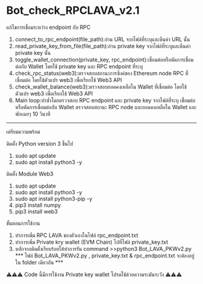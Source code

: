 # Bot_check_RPCLAVA_v2.1
แก้ไขการเชื่อมระหว่าง endpoint กับ RPC

1. connect_to_rpc_endpoint(file_path):อ่าน URL จากไฟล์ที่ระบุและคืนค่า URL นั้น
2. read_private_key_from_file(file_path):อ่าน private key จากไฟล์ที่ระบุและคืนค่า private key นั้น
3. toggle_wallet_connection(private_key, rpc_endpoint):เชื่อมต่อหรือตัดการเชื่อมต่อกับ Wallet โดยใช้ private key และ RPC endpoint ที่ระบุ
4. check_rpc_status(web3):ตรวจสอบสถานะการซิงค์ของ Ethereum node RPC ที่เชื่อมต่อ โดยใช้ตัวแปร web3 เพื่อเรียกใช้ Web3 API
5. check_wallet_balance(web3):ตรวจสอบยอดคงเหลือใน Wallet ที่เชื่อมต่อ โดยใช้ตัวแปร web3 เพื่อเรียกใช้ Web3 API
6. Main loop:ทำซ้ำโดยตรวจสอบ RPC endpoint และ private key จากไฟล์ที่ระบุ เชื่อมต่อหรือตัดการเชื่อมต่อกับ Wallet ตรวจสอบสถานะ RPC node และยอดคงเหลือใน Wallet และพักเฉยๆ 10 วินาที
----------------------------------------------
เตรียมความพร้อม

ติดตั้ง Python version 3 ขึ้นไป
1. sudo apt update
2. sudo apt install python3 -y
   
ติดตั้ง Module Web3
1. sudo apt update
2. sudo apt install python3 -y
3. sudo apt install python3-pip -y
4. pip3 install numpy
5. pip3 install web3

ขั้นตอนการใช้งาน
1. ทำการเพิ่ม RPC LAVA ของตัวเองในไฟล์ rpc_endpoint.txt
2. ทำการเพิ่ม Private kry wallet (EVM Chain) ไปที่ไฟล์ private_key.txt
3. หลักจากติดตั้งเรียบร้อยให้ทำการรัน command >>python3 Bot_LAVA_PKWv2.py
*** ไฟล์ Bot_LAVA_PKWv2.py , private_key.txt & rpc_endpoint.txt จะต้องอยู่ใน folder เดียวกัน ***

⚠️⚠️⚠️ Code นี้มีการใช้งาน Private key wallet โปรดใช้ด้วยความระมันระวัง ⚠️⚠️⚠️
